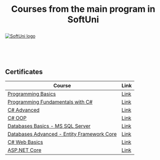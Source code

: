 # <p align="center"> Courses from the main program in SoftUni <p>

<a href="https://softuni.bg/trainings/courses" rel="Courses">  ![SoftUni logo][logo] <a/>

[logo]: http://innovationstarterbox.bg/wp-content/uploads/2016/05/Softuni_logo_trasparent.png "Logo Title Text 2"

<br/>
<br/>
<br/>

<h2> Certificates </h2>

|**Course**|**Link**| 
|---|---|
|<a href="https://softuni.bg/trainings/3066/programming-basics-with-c-sharp-october-2020" > Programming Basics </a>   | <a href="https://softuni.bg/certificates/details/91484/330127de"> Link</a> |
|<a href="https://softuni.bg/trainings/3213/csharp-fundamentals-january-2021"> Programming Fundamentals with C#  </a>| <a href="https://softuni.bg/certificates/details/103772/eb15009a"> Link</a> |
|<a href="https://softuni.bg/trainings/3343/csharp-advanced-may-2021"> C# Advanced </a> | <a href="https://softuni.bg/certificates/details/112872/1946d2cf"> Link</a> |
|<a href="https://softuni.bg/trainings/3344/csharp-oop-june-2021"> C# OOP </a> | <a href="https://softuni.bg/certificates/details/113116/38300276"> Link</a> |
|<a href="https://softuni.bg/trainings/3531/ms-sql-september-2021"> Databases Basics - MS SQL Server </a> | <a href="https://softuni.bg/certificates/details/113876/8c83a561"> Link</a> |
|<a href="https://softuni.bg/trainings/3492/entity-framework-core-october-2021"> Databases Advanced - Entity Framework Core </a> | <a href="https://softuni.bg/certificates/details/119214/b737c763"> Link</a> |
|<a href="https://softuni.bg/trainings/3593/csharp-web-basics-basics-january-2022"> C# Web Basics </a> | <a href="https://softuni.bg/certificates/details/126408/a655b2b6"> Link</a> |
|<a href="https://softuni.bg/trainings/3601/asp-dot-net-core-february-2022"> ASP.NET Core </a> | <a href="https://softuni.bg/certificates/details/133200/3a067c64"> Link</a> |
